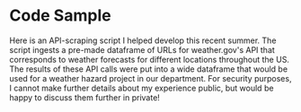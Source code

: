 # Code Sample

Here is an API-scraping script I helped develop this recent summer. The script ingests a pre-made dataframe of URLs for weather.gov's API that corresponds to weather forecasts for different locations throughout the US. The results of these API calls were put into a wide dataframe that would be used for a weather hazard project in our department. For security purposes, I cannot make further details about my experience public, but would be happy to discuss them further in private!